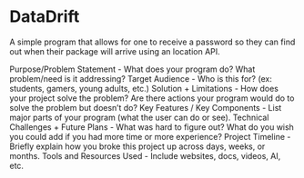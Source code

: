 # DataDrift
A simple program that allows for one to receive a password so they can find out when their package will arrive using an location API.

Purpose/Problem Statement - What does your program do? What problem/need is it addressing?
Target Audience - Who is this for? (ex: students, gamers, young adults, etc.)
Solution + Limitations - How does your project solve the problem? Are there actions your program would do to solve the problem but doesn’t do?
Key Features / Key Components - List major parts of your program (what the user can do or see).
Technical Challenges + Future Plans - What was hard to figure out? What do you wish you could add if you had more time or more experience?
Project Timeline - Briefly explain how you broke this project up across days, weeks, or months.
Tools and Resources Used - Include websites, docs, videos, AI, etc.
